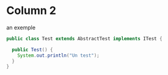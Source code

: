 # Column 2

an exemple
```Java
public class Test extends AbstractTest implements ITest {

  public Test() {
    System.out.println("Un test");
  }
}
```
